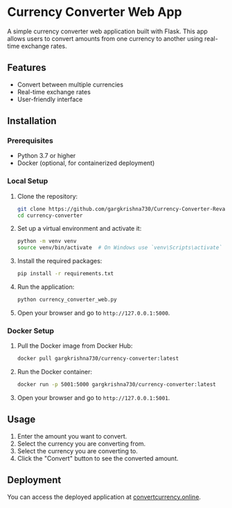# Currency Converter Web App

A simple currency converter web application built with Flask. This app allows users to convert amounts from one currency to another using real-time exchange rates.

## Features

- Convert between multiple currencies
- Real-time exchange rates
- User-friendly interface

## Installation

### Prerequisites

- Python 3.7 or higher
- Docker (optional, for containerized deployment)

### Local Setup

1. Clone the repository:
    ```sh
    git clone https://github.com/gargkrishna730/Currency-Converter-Revamp.git
    cd currency-converter
    ```

2. Set up a virtual environment and activate it:
    ```sh
    python -m venv venv
    source venv/bin/activate  # On Windows use `venv\Scripts\activate`
    ```

3. Install the required packages:
    ```sh
    pip install -r requirements.txt
    ```

4. Run the application:
    ```sh
    python currency_converter_web.py
    ```

5. Open your browser and go to `http://127.0.0.1:5000`.

### Docker Setup

1. Pull the Docker image from Docker Hub:
    ```sh
    docker pull gargkrishna730/currency-converter:latest
    ```

2. Run the Docker container:
    ```sh
    docker run -p 5001:5000 gargkrishna730/currency-converter:latest
    ```

3. Open your browser and go to `http://127.0.0.1:5001`.

## Usage

1. Enter the amount you want to convert.
2. Select the currency you are converting from.
3. Select the currency you are converting to.
4. Click the "Convert" button to see the converted amount.

## Deployment

You can access the deployed application at [convertcurrency.online](https://convertcurrency.online).
